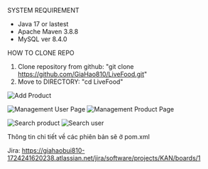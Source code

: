SYSTEM REQUIREMENT
- Java 17 or lastest
- Apache Maven 3.8.8
- MySQL ver 8.4.0


HOW TO CLONE REPO
1. Clone repository from github: "git clone https://github.com/GiaHao810/LiveFood.git"
2. Move to DIRECTORY: "cd LiveFood"


![Add Product](https://github.com/user-attachments/assets/93fe3131-cc08-40ba-80f9-065c81a2a972)

![Management User Page](https://github.com/user-attachments/assets/591061ca-1b74-4d0d-87f9-53f1e7adc61c)
![Management Product Page](https://github.com/user-attachments/assets/75f5952c-9936-4478-af55-40b915075fa3)

![Search product](https://github.com/user-attachments/assets/cba82446-f3ef-4d3a-b38e-c3155c434818)
![Search user](https://github.com/user-attachments/assets/44a7b6e4-14f8-49ef-88cc-611998408a4c)


Thông tin chi tiết về các phiên bản sẽ ở pom.xml

Jira: https://giahaobui810-1724241620238.atlassian.net/jira/software/projects/KAN/boards/1
